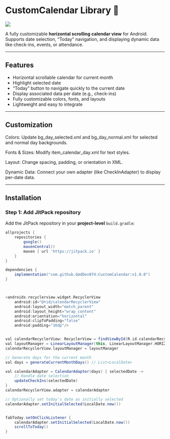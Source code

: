 # CustomCalendar Library 📅

[![](https://jitpack.io/v/GmdDev074/CustomCalendar.svg)](https://jitpack.io/#GmdDev074/CustomCalendar)

A fully customizable **horizontal scrolling calendar view** for Android.  
Supports date selection, “Today” navigation, and displaying dynamic data like check-ins, events, or attendance.

---

## Features

- Horizontal scrollable calendar for current month
- Highlight selected date
- “Today” button to navigate quickly to the current date
- Display associated data per date (e.g., check-ins)
- Fully customizable colors, fonts, and layouts
- Lightweight and easy to integrate

---

## Customization

Colors: Update bg_day_selected.xml and bg_day_normal.xml for selected and normal day backgrounds.

Fonts & Sizes: Modify item_calendar_day.xml for text styles.

Layout: Change spacing, padding, or orientation in XML.

Dynamic Data: Connect your own adapter (like CheckInAdapter) to display per-date data.

---

## Installation

### Step 1: Add JitPack repository

Add the JitPack repository in your **project-level** `build.gradle`:

```gradle
allprojects {
    repositories {
        google()
        mavenCentral()
        maven { url 'https://jitpack.io' }
    }
}

dependencies {
    implementation("com.github.GmdDev074:CustomCalendar:v1.0.0")
}



<androidx.recyclerview.widget.RecyclerView
    android:id="@+id/calendarRecyclerView"
    android:layout_width="match_parent"
    android:layout_height="wrap_content"
    android:orientation="horizontal"
    android:clipToPadding="false"
    android:padding="16dp"/>


val calendarRecyclerView: RecyclerView = findViewById(R.id.calendarRecyclerView)
val layoutManager = LinearLayoutManager(this, LinearLayoutManager.HORIZONTAL, false)
calendarRecyclerView.layoutManager = layoutManager

// Generate days for the current month
val days = generateCurrentMonthDays() // List<LocalDate>

val calendarAdapter = CalendarAdapter(days) { selectedDate ->
    // Handle date selection
    updateCheckIns(selectedDate)
}
calendarRecyclerView.adapter = calendarAdapter

// Optionally set today's date as initially selected
calendarAdapter.setInitialSelected(LocalDate.now())


fabToday.setOnClickListener {
    calendarAdapter.setInitialSelected(LocalDate.now())
    scrollToToday()
}


